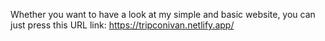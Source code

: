 Whether you want to have a look at my simple and basic website, you can just press this URL link: https://tripconivan.netlify.app/
